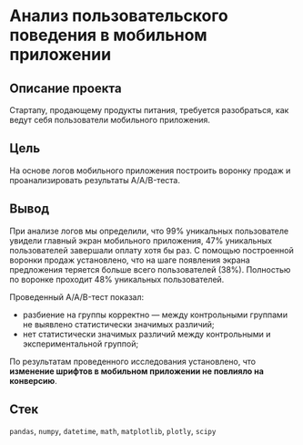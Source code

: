 # Анализ пользовательского поведения в мобильном приложении

## Описание проекта
Стартапу, продающему продукты питания, требуется разобраться, как ведут себя пользователи мобильного приложения.

## Цель
На основе логов мобильного приложения построить воронку продаж и проанализировать результаты A/A/B-теста.

## Вывод
При анализе логов мы определили, что 99% уникальных пользователе увидели главный экран мобильного приложения, 47% уникальных пользователей завершали оплату хотя бы раз. С помощью построенной воронки продаж установлено, что на шаге появления экрана предложения теряется больше всего пользователей (38%). Полностью по воронке проходит 48% уникальных пользователей.

Проведенный A/A/B-тест показал:

* разбиение на группы корректно — между контрольными группами не выявлено статистически значимых различий;
* нет статистически значимых различий между контрольными и экспериментальной группой;

По результатам проведенного исследования установлено, что **изменение шрифтов в мобильном приложении не повлияло на конверсию**.

## Стек
`pandas`, `numpy`, `datetime`, `math`, `matplotlib`, `plotly`, `scipy`